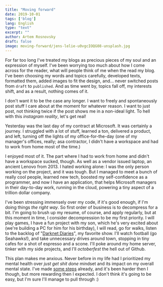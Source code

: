 ```yaml
---
title: "Moving forward" 
date: 2019-10-01
tags: ['blog']
lang: English
type: "text"
excerpt: ""
author: Artem Rosnovsky
draft: false
image: moving-forward/jens-lelie-u0vgcIOQG08-unsplash.jpg
---
```


For far too long I've treated my blogs as precious pieces of my soul and an expression of myself. I've been worrying too much about how I come across for the reader, what will people think of me when the read my blog. I've been choosing my words and topics carefully, developed texts, formatted them, added images to fit the design, and... never switched posts from `draft` to `published`. And as time went by, topics fall off, my interests shift, and as a result, nothing comes of it.

I don't want it to be the case any longer. I want to freely and spontaneously post stuff I care about at the moment for whatever reason. I want to just post, not thinking twice if the post shows me in a non-ideal light. To hell with this _instagram reality_, let's get real!

Yesterday was the last day of my contract at Microsoft. It was certainly a journey. I struggled with a lot of stuff, learned a ton, delivered a product, and left, turning off the lights of my office-for-the-day (one of my manager's offices, really; asa contractor, I didn't have a workspace and had to work from home most of the time.)

I enjoyed most of it. The part where I had to work from home and didn't have a workspace sucked, though. As well as a vendor issued laptop, an ancient Lenovo from 2013. I hated working alone: I was the only person working on the project, and it was tough. But I managed to meet a bunch of really cool people, learned new tech, boosted my self-confidence as a programmer, and now I have an application, that helps Microsoft managers in their day-to-day work, running in the cloud, powering a tiny aspect of a trillion dollar company.

I've been stressing immensely over my code, if it's good enough, if I'm doing things _the right way_. So first order of business is to decompress for a bit. I'm going to brush up my resume, of course, and apply regularly, but at this moment in time, I consider decompression to be my first priority. I will play games, I have a fun project with my son, which he's very excited about (we're building a PC for him for his birthday), I will read, go for walks, listen to the backlog of "[Darknet Diaries](http://darknetdiaries.com/)", my favorite show. I'll watch football (go Seahawks!), and take unnecessary drives around town, stopping in tiny cafes for a shot of espresso and a scone. I'll poke around my home server, tinker with my side projects, and I'll _octoberfest_ the hell out of Github.

This plan makes me anxious. Never before in my life had I prioritized my mental health over _just get shit done_ mindset and its impact on my overall mental state. I've made [some steps](/blog/2019/08/21/digital-hygiene/) already, and it's been harder then I though, but more rewarding then I expected. I don't think it's going to be easy, but I'm sure I'll manage to pull through :)

